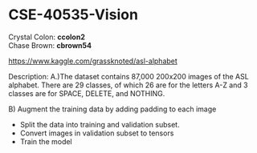 # CSE-40535-Vision

Crystal Colon: **ccolon2**  
Chase Brown: **cbrown54**

https://www.kaggle.com/grassknoted/asl-alphabet

Description:
A.)The dataset contains 87,000 200x200 images of the ASL alphabet. There are 29 classes, of which 26 are for the letters A-Z and 3 classes are for SPACE, DELETE, and NOTHING.

B)  Augment the training data by adding padding to each image
   - Split the data into training and validation subset.
   - Convert images in validation subset to tensors
   - Train the model
